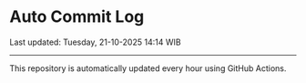 # Auto Commit Log

Last updated: Tuesday, 21-10-2025 14:14 WIB

---

This repository is automatically updated every hour using GitHub Actions.
